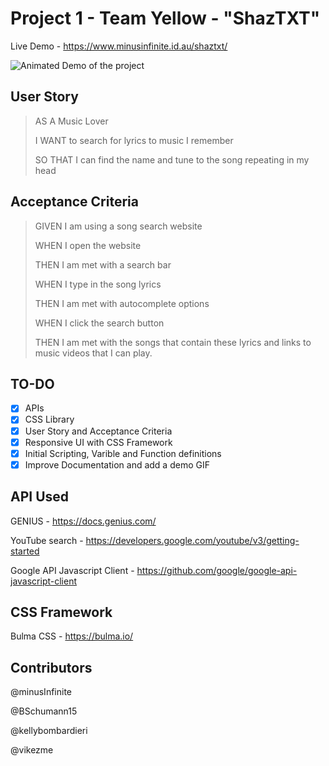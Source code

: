 # Project 1 - Team Yellow - "ShazTXT"

Live Demo - <https://www.minusinfinite.id.au/shaztxt/>

![Animated Demo of the project](https://i.imgur.com/0OHJHdi.gif)

## User Story

> AS A Music Lover
>
> I WANT to search for lyrics to music I remember
>
> SO THAT I can find the name and tune to the song repeating in my head

## Acceptance Criteria

> GIVEN I am using a song search website
>
> WHEN I open the website
>
> THEN I am met with a search bar
>
> WHEN I type in the song lyrics
>
> THEN I am met with autocomplete options
>
> WHEN I click the search button
>
> THEN I am met with the songs that contain these lyrics and links to music videos that I can play.

## TO-DO

- [x] APIs
- [x] CSS Library
- [x] User Story and Acceptance Criteria
- [x] Responsive UI with CSS Framework
- [x] Initial Scripting, Varible and Function definitions
- [x] Improve Documentation and add a demo GIF

## API Used

GENIUS - <https://docs.genius.com/>

YouTube search - <https://developers.google.com/youtube/v3/getting-started>

Google API Javascript Client - <https://github.com/google/google-api-javascript-client>

## CSS Framework

Bulma CSS - <https://bulma.io/>

## Contributors

@minusInfinite

@BSchumann15

@kellybombardieri

@vikezme
